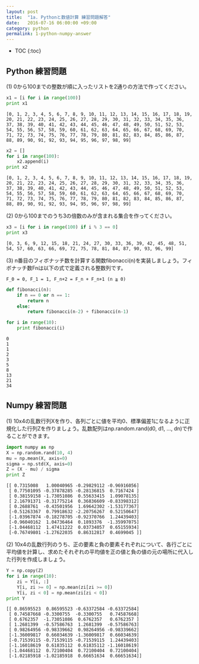 ```yaml
---
layout: post
title:  "1a. Pythonと数値計算 練習問題解答"
date:   2016-07-16 06:00:00 +09:00
category: python
permalink: 1-python-numpy-answer
---
```


* TOC
{:toc}

## Python 練習問題

(1) 0から100までの整数が順に入ったリストを2通りの方法で作ってください。


```python
x1 = [i for i in range(100)]
print x1
```

    [0, 1, 2, 3, 4, 5, 6, 7, 8, 9, 10, 11, 12, 13, 14, 15, 16, 17, 18, 19, 20, 21, 22, 23, 24, 25, 26, 27, 28, 29, 30, 31, 32, 33, 34, 35, 36, 37, 38, 39, 40, 41, 42, 43, 44, 45, 46, 47, 48, 49, 50, 51, 52, 53, 54, 55, 56, 57, 58, 59, 60, 61, 62, 63, 64, 65, 66, 67, 68, 69, 70, 71, 72, 73, 74, 75, 76, 77, 78, 79, 80, 81, 82, 83, 84, 85, 86, 87, 88, 89, 90, 91, 92, 93, 94, 95, 96, 97, 98, 99]



```python
x2 = []
for i in range(100):
    x2.append(i)
print x2
```

    [0, 1, 2, 3, 4, 5, 6, 7, 8, 9, 10, 11, 12, 13, 14, 15, 16, 17, 18, 19, 20, 21, 22, 23, 24, 25, 26, 27, 28, 29, 30, 31, 32, 33, 34, 35, 36, 37, 38, 39, 40, 41, 42, 43, 44, 45, 46, 47, 48, 49, 50, 51, 52, 53, 54, 55, 56, 57, 58, 59, 60, 61, 62, 63, 64, 65, 66, 67, 68, 69, 70, 71, 72, 73, 74, 75, 76, 77, 78, 79, 80, 81, 82, 83, 84, 85, 86, 87, 88, 89, 90, 91, 92, 93, 94, 95, 96, 97, 98, 99]


(2) 0から100までのうち3の倍数のみが含まれる集合を作ってください。


```python
x3 = [i for i in range(100) if i % 3 == 0]
print x3
```

    [0, 3, 6, 9, 12, 15, 18, 21, 24, 27, 30, 33, 36, 39, 42, 45, 48, 51, 54, 57, 60, 63, 66, 69, 72, 75, 78, 81, 84, 87, 90, 93, 96, 99]


(3) n番目のフィボナッチ数を計算する関数fibonacci(n)を実装しましょう。フィボナッチ数Fnは以下の式で定義される整数列です。

    F_0 = 0, F_1 = 1, F_n+2 = F_n + F_n+1 (n ≧ 0)


```python
def fibonacci(n):
    if n == 0 or n == 1:
        return n
    else:
        return fibonacci(n-2) + fibonacci(n-1)

for i in range(10):
    print fibonacci(i)
```

    0
    1
    1
    2
    3
    5
    8
    13
    21
    34


## Numpy 練習問題
(1) 10x4の乱数行列Xを作り、各列ごとに値を平均0、標準偏差1になるように正規化した行列Zを作りましょう。乱数配列はnp.random.rand(d0, d1, ..., dn)で作ることができます。


```python
import numpy as np
X = np.random.rand(10, 4)
mu = np.mean(X, axis=0)
sigma = np.std(X, axis=0)
Z = (X - mu) / sigma
print Z
```

    [[ 0.7315008   1.00040965 -0.29829112 -0.96916056]
     [ 0.77501095 -0.37878285 -0.28136815  0.7167424 ]
     [ 0.38159158 -1.73051086  0.55633415  1.09078135]
     [ 2.16791371 -0.31775214  0.36836609 -0.83398312]
     [ 0.2688761  -0.43501956  1.69642302 -1.53177367]
     [-0.51263367  0.79918632 -2.20756267  0.52150647]
     [-1.03967874 -0.18278705 -0.92370766  1.24439403]
     [-0.96040162  1.04736464  0.1893376  -1.35997075]
     [-1.04468112  1.47411222  0.03734057  0.65155934]
     [-0.76749801 -1.27622035  0.86312817  0.4699045 ]]


(2) 10x4の乱数行列のうち、正の要素と負の要素それぞれについて、各行ごとに平均値を計算し、求めたそれぞれの平均値を正の値と負の値の元の場所に代入した行列を作成しましょう。


```python
Y = np.copy(Z)
for i in range(10):
    zi = Y[i, :]
    Y[i, zi >= 0] = np.mean(zi[zi >= 0])
    Y[i, zi < 0] = np.mean(zi[zi < 0])
print Y
```

    [[ 0.86595523  0.86595523 -0.63372584 -0.63372584]
     [ 0.74587668 -0.3300755  -0.3300755   0.74587668]
     [ 0.6762357  -1.73051086  0.6762357   0.6762357 ]
     [ 1.2681399  -0.57586763  1.2681399  -0.57586763]
     [ 0.98264956 -0.98339662  0.98264956 -0.98339662]
     [-1.36009817  0.66034639 -1.36009817  0.66034639]
     [-0.71539115 -0.71539115 -0.71539115  1.24439403]
     [-1.16018619  0.61835112  0.61835112 -1.16018619]
     [-1.04468112  0.72100404  0.72100404  0.72100404]
     [-1.02185918 -1.02185918  0.66651634  0.66651634]]


